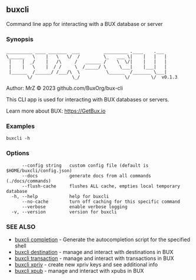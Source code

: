 ## buxcli

Command line app for interacting with a BUX database or server

### Synopsis

```
__________ ____ _______  ___         _________ .____    .___ 
\______   \    |   \   \/  /         \_   ___ \|    |   |   |
 |    |  _/    |   /\     /   ______ /    \  \/|    |   |   |
 |    |   \    |  / /     \  /_____/ \     \___|    |___|   |
 |______  /______/ /___/\  \          \______  /_______ \___|
        \/               \_/                 \/        \/  v0.1.3
```
Author: MrZ © 2023 github.com/BuxOrg/bux-cli

This CLI app is used for interacting with BUX databases or servers.

Learn more about BUX: https://GetBux.io


### Examples

```
buxcli -h
```

### Options

```
      --config string   custom config file (default is $HOME/buxcli/config.json)
      --docs            generate docs from all commands (./docs/commands)
      --flush-cache     flushes ALL cache, empties local temporary database
  -h, --help            help for buxcli
      --no-cache        turn off caching for this specific command
      --verbose         enable verbose logging
  -v, --version         version for buxcli
```

### SEE ALSO

* [buxcli completion](buxcli_completion.md)	 - Generate the autocompletion script for the specified shell
* [buxcli destination](buxcli_destination.md)	 - manage and interact with destinations in BUX
* [buxcli transaction](buxcli_transaction.md)	 - manage and interact with transactions in BUX
* [buxcli xpriv](buxcli_xpriv.md)	 - create new xpriv keys and see additional info
* [buxcli xpub](buxcli_xpub.md)	 - manage and interact with xpubs in BUX

